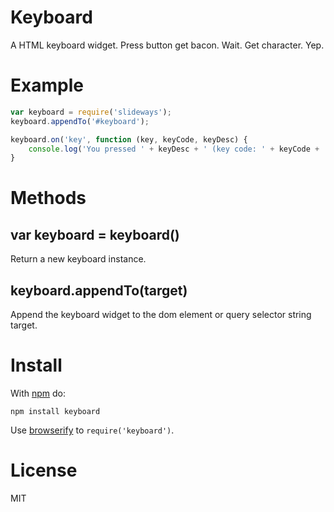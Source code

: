 Keyboard
========

A HTML keyboard widget. Press button get bacon. Wait. Get character. Yep.

Example
=======

```js
var keyboard = require('slideways');
keyboard.appendTo('#keyboard');

keyboard.on('key', function (key, keyCode, keyDesc) {
    console.log('You pressed ' + keyDesc + ' (key code: ' + keyCode + ')');
}
```

Methods
=======

## var keyboard = keyboard()

Return a new keyboard instance.

## keyboard.appendTo(target)

Append the keyboard widget to the dom element or query selector string target.

Install
=======

With [npm](https://npmjs.org) do:

```
npm install keyboard
```

Use [browserify](http://browserify.org) to `require('keyboard')`.

License
=======

MIT
